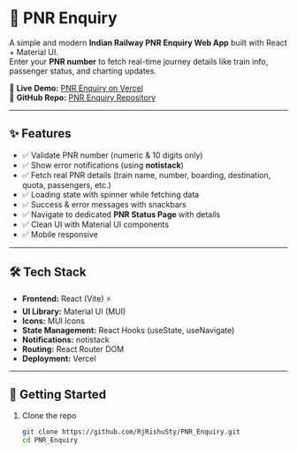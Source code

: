 # 🚆 PNR Enquiry

A simple and modern **Indian Railway PNR Enquiry Web App** built with React + Material UI.  
Enter your **PNR number** to fetch real-time journey details like train info, passenger status, and charting updates.

🔗 **Live Demo:** [PNR Enquiry on Vercel](https://pnr-enquiry.vercel.app/)  
📂 **GitHub Repo:** [PNR Enquiry Repository](https://github.com/RjRishuSty/PNR_Enquiry.git)

---

## ✨ Features

- ✅ Validate PNR number (numeric & 10 digits only)  
- ✅ Show error notifications (using **notistack**)  
- ✅ Fetch real PNR details (train name, number, boarding, destination, quota, passengers, etc.)  
- ✅ Loading state with spinner while fetching data  
- ✅ Success & error messages with snackbars  
- ✅ Navigate to dedicated **PNR Status Page** with details  
- ✅ Clean UI with Material UI components  
- ✅ Mobile responsive  

---

## 🛠️ Tech Stack

- **Frontend:** React (Vite) ⚡  
- **UI Library:** Material UI (MUI)  
- **Icons:** MUI Icons  
- **State Management:** React Hooks (useState, useNavigate)  
- **Notifications:** notistack  
- **Routing:** React Router DOM  
- **Deployment:** Vercel  

---

## 🚀 Getting Started

1. Clone the repo  
   ```bash
   git clone https://github.com/RjRishuSty/PNR_Enquiry.git
   cd PNR_Enquiry
